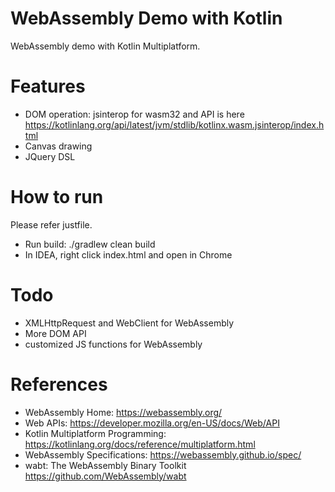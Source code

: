 WebAssembly Demo with Kotlin
============================
WebAssembly demo with Kotlin Multiplatform.

# Features

* DOM operation: jsinterop for wasm32 and API is here https://kotlinlang.org/api/latest/jvm/stdlib/kotlinx.wasm.jsinterop/index.html
* Canvas drawing
* JQuery DSL

# How to run
Please refer justfile.

* Run build:  ./gradlew clean build
* In IDEA, right click index.html and open in Chrome

# Todo

* XMLHttpRequest and  WebClient for WebAssembly
* More DOM API
* customized JS functions for WebAssembly

# References

* WebAssembly Home: https://webassembly.org/
* Web APIs: https://developer.mozilla.org/en-US/docs/Web/API
* Kotlin Multiplatform Programming: https://kotlinlang.org/docs/reference/multiplatform.html
* WebAssembly Specifications: https://webassembly.github.io/spec/
* wabt: The WebAssembly Binary Toolkit https://github.com/WebAssembly/wabt
